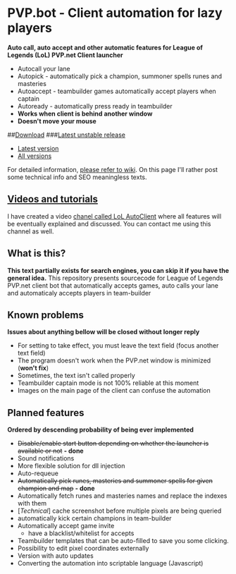 

# PVP.bot - Client automation for lazy players
**Auto call, auto accept and other automatic features for League of Legends (LoL) PVP.net Client launcher**
 - Autocall your lane
 - Autopick - automatically pick a champion, summoner spells runes and masteries
 - Autoaccept - teambuilder games automatically accept players when captain
 - Autoready - automatically press ready in teambuilder
 - **Works when client is behind another window**
 - **Doesn't move your mouse**

##[Download](https://github.com/Darker/auto-client/raw/master/release/AutoClient.zip)
###[Latest unstable release](https://github.com/Darker/auto-client/raw/master/release/AutoClient_unstable.zip)
 
 - [Latest version](https://github.com/Darker/auto-client/raw/master/release/AutoClient.zip)
 - [All versions](https://github.com/Darker/auto-client/tree/master/release)

For detailed information, [please refer to wiki](https://github.com/Darker/auto-client/wiki). On this page I'll
rather post some technical info and SEO meaningless texts.

## [Videos and tutorials](https://www.youtube.com/channel/UCKBWfX3cbOy9xeBKPGwsx-g/videos)

I have created a video [chanel called LoL AutoClient](https://www.youtube.com/channel/UCKBWfX3cbOy9xeBKPGwsx-g/videos) where all features will be eventually explained and discussed. You can contact me using this channel as well.

## What is this?
**This text partially exists for search engines, you can skip it if you have the general idea.**
This repository presents sourcecode for League of Legends PVP.net client bot that automatically accepts games, 
auto calls your lane and automaticaly accepts players in team-builder

## Known problems
**Issues about anything bellow will be closed without longer reply**

 - For setting to take effect, you must leave the text field (focus another text field)
 - The program doesn't work when the PVP.net window is minimized (**won't fix**)
 - Sometimes, the text isn't called properly
 - Teambuilder captain mode is not 100% reliable at this moment
 - Images on the main page of the client can confuse the automation
 
## Planned features
**Ordered by descending probability of being ever implemented**

 - ~~Disable/enable start button depending on whether the launcher is available or not~~ **- done**
 - Sound notifications
 - More flexible solution for dll injection
 - Auto-requeue
 - ~~Automatically pick runes, masteries and summoner spells for given champion and map~~ **- done**
 - Automatically fetch runes and masteries names and replace the indexes with them
 - [*Technical*] cache screenshot before multiple pixels are being queried
 - automatically kick certain champions in team-builder
 - Automatically accept game invite
   - have a blacklist/whitelist for accepts
 - Teambuilder templates that can be auto-filled to save you some clicking.
 - Possibility to edit pixel coordinates externally
 - Version with auto updates
 - Converting the automation into scriptable language (Javascript)
